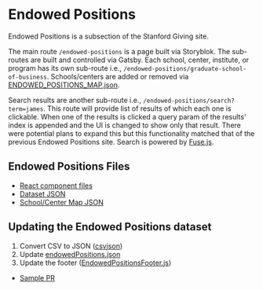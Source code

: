 # Endowed Positions

Endowed Positions is a subsection of the Stanford Giving site. 

The main route `/endowed-positions` is a page built via Storyblok. The sub-routes are built and controlled via Gatsby. Each school, center, institute, or program has its own sub-route i.e., `/endowed-positions/graduate-school-of-business`. Schools/centers are added or removed via [ENDOWED_POSITIONS_MAP.json](https://github.com/SU-SWS/ood_giving_site/blob/dev/src/constants/ENDOWED_POSITIONS_MAP.json).

Search results are another sub-route i.e., `/endowed-positions/search?term=james`. This route will provide list of results of which each one is clickable. When one of the results is clicked a query param of the results' index is appended and the UI is changed to show only that result. There were potential plans to expand this but this functionality matched that of the previous Endowed Positions site. Search is powered by [Fuse.js](https://www.fusejs.io/).

## Endowed Positions Files

- [React component files](https://github.com/SU-SWS/ood_giving_site/tree/dev/src/components/endowed-positions)
- [Dataset JSON](https://github.com/SU-SWS/ood_giving_site/tree/dev/src/fixtures)
- [School/Center Map JSON](https://github.com/SU-SWS/ood_giving_site/tree/dev/src/fixtures)

## Updating the Endowed Positions dataset

1. Convert CSV to JSON ([csvjson](https://csvjson.com/csv2json))
2. Update [endowedPositions.json](https://github.com/SU-SWS/ood_giving_site/blob/dev/src/fixtures/endowedPositions.json)
3. Update the footer ([EndowedPositionsFooter.js](https://github.com/SU-SWS/ood_giving_site/blob/dev/src/components/endowed-positions/EndowedPositionsFooter.js))

* [Sample PR](https://github.com/SU-SWS/ood_giving_site/pull/484) 
